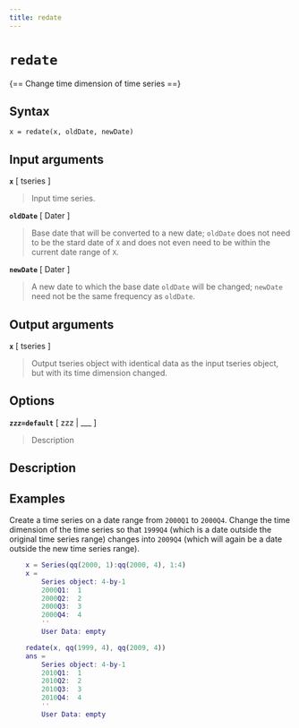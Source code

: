 ```yaml
---
title: redate
---
```


# `redate`

{== Change time dimension of time series ==}


## Syntax 

    x = redate(x, oldDate, newDate)


## Input arguments 

__`x`__ [ tseries ]
> 
> Input time series.
> 

__`oldDate`__ [ Dater ]
> 
> Base date that will be converted to a new
> date; `oldDate` does not need to be the stard date of `X` and does not
> even need to be within the current date range of `X`.
> 

__`newDate`__ [ Dater ]
> 
> A new date to which the base date `oldDate`
> will be changed; `newDate` need not be the same frequency as `oldDate`.
> 

## Output arguments 

__`x`__ [ tseries ] 
> 
> Output tseries object with identical data as the
> input tseries object, but with its time dimension changed.
> 

## Options 

__`zzz=default`__ [ zzz | ___ ]
> 
> Description
> 


## Description 



## Examples

Create a time series on a date range from `2000Q1` to `2000Q4`. Change
the time dimension of the time series so that `1999Q4` (which is a date
outside the original time series range) changes into `2009Q4` (which will
again be a date outside the new time series range).

```matlab
    x = Series(qq(2000, 1):qq(2000, 4), 1:4)
    x =
        Series object: 4-by-1
        2000Q1:  1
        2000Q2:  2
        2000Q3:  3
        2000Q4:  4
        ''
        User Data: empty

    redate(x, qq(1999, 4), qq(2009, 4))
    ans =
        Series object: 4-by-1
        2010Q1:  1
        2010Q2:  2
        2010Q3:  3
        2010Q4:  4
        ''
        User Data: empty
```
